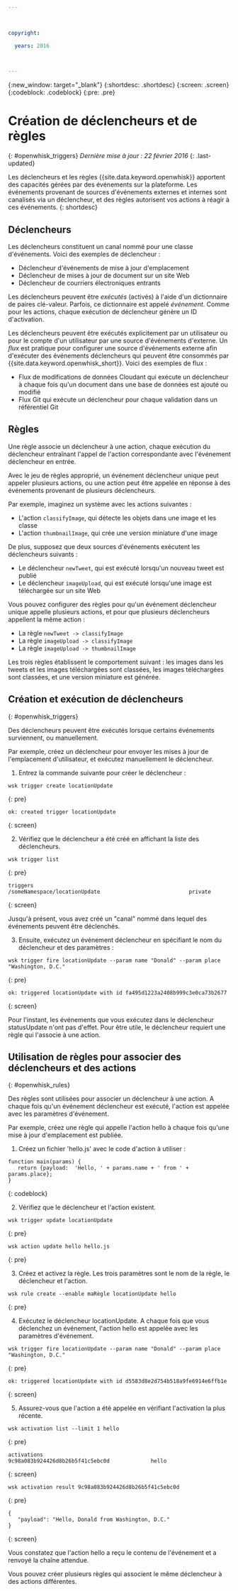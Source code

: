 ```yaml
---

 

copyright:

  years: 2016

 

---
```


{:new_window: target="_blank"}
{:shortdesc: .shortdesc}
{:screen: .screen}
{:codeblock: .codeblock}
{:pre: .pre}

# Création de déclencheurs et de règles
{: #openwhisk_triggers}
*Dernière mise à jour : 22 février 2016*
{: .last-updated}

Les déclencheurs et les règles {{site.data.keyword.openwhisk}} apportent des capacités gérées par des événements sur la
plateforme. Les événements provenant de sources d'événements externes et internes sont canalisés via un déclencheur, et des règles autorisent vos actions
à réagir à ces événements.
{: shortdesc}

## Déclencheurs

Les déclencheurs constituent un canal nommé pour une classe d'événements. Voici des exemples de déclencheur :
- Déclencheur d'événements de mise à jour d'emplacement
- Déclencheur de mises à jour de document sur un site Web
- Déclencheur de courriers électroniques entrants

Les déclencheurs peuvent être *exécutés* (activés) à l'aide d'un dictionnaire de paires clé-valeur. Parfois, ce dictionnaire est
appelé *événement*. Comme pour les actions, chaque exécution de déclencheur génère un ID d'activation.

Les déclencheurs peuvent être exécutés explicitement par un utilisateur ou pour le compte d'un utilisateur par une source d'événements d'externe.
Un
*flux* est pratique pour configurer une source d'événements externe afin d'exécuter des événements déclencheurs qui peuvent être consommés par {{site.data.keyword.openwhisk_short}}. Voici
des exemples de flux :
- Flux de modifications de données Cloudant qui exécute un déclencheur à chaque fois qu'un document dans une base de données est ajouté ou modifié
- Flux Git qui exécute un déclencheur pour chaque validation dans un référentiel Git

## Règles

Une règle associe un déclencheur à une action, chaque exécution du déclencheur entraînant l'appel de l'action correspondante avec l'événement
déclencheur en entrée.

Avec le jeu de règles approprié, un événement déclencheur unique peut appeler plusieurs actions, ou une action peut être appelée en réponse à des
événements provenant de plusieurs déclencheurs.

Par exemple, imaginez un système avec les actions suivantes :
- L'action `classifyImage`, qui détecte les objets dans une image et les classe
- L'action `thumbnailImage`, qui crée une version miniature d'une image

De plus, supposez que deux sources d'événements exécutent les déclencheurs suivants :
- Le déclencheur `newTweet`, qui est exécuté lorsqu'un nouveau tweet est publié
- Le déclencheur `imageUpload`, qui est exécuté lorsqu'une image est téléchargée sur un site Web

Vous pouvez configurer des règles pour qu'un événement déclencheur unique appelle plusieurs actions, et pour que plusieurs déclencheurs appellent
la même action :
- La règle `newTweet -> classifyImage`
- La règle `imageUpload -> classifyImage`
- La règle `imageUpload -> thumbnailImage`

Les trois règles établissent le comportement suivant : les images dans les tweets et les images téléchargées sont classées, les images téléchargées
sont classées, et une version miniature est générée. 

## Création et exécution de déclencheurs
{: #openwhisk_triggers}

Des déclencheurs peuvent être exécutés lorsque certains événements surviennent, ou manuellement.

Par exemple, créez un déclencheur pour envoyer les mises à jour de l'emplacement d'utilisateur, et exécutez manuellement le déclencheur.

1. Entrez la commande suivante pour créer le déclencheur :
 
  ```
  wsk trigger create locationUpdate
  ```
  {: pre}
 
  ```
  ok: created trigger locationUpdate
  ```
  {: screen}

2. Vérifiez que le déclencheur a été créé en affichant la liste des déclencheurs.

  ```
  wsk trigger list
  ```
  {: pre}
 
  ```
  triggers
  /someNamespace/locationUpdate                            private
  ```
  {: screen}

  Jusqu'à présent, vous avez créé un "canal" nommé dans lequel des événements peuvent être déclenchés.

3. Ensuite, exécutez un événement déclencheur en spécifiant le nom du déclencheur et des paramètres :

  ```
  wsk trigger fire locationUpdate --param name "Donald" --param place "Washington, D.C."
  ```
  {: pre}

  ```
  ok: triggered locationUpdate with id fa495d1223a2408b999c3e0ca73b2677
  ```
  {: screen}

   Pour l'instant, les événements que vous exécutez dans le déclencheur statusUpdate n'ont pas d'effet. Pour être utile, le déclencheur requiert une
règle qui l'associe à une action.


## Utilisation de règles pour associer des déclencheurs et des actions
{: #openwhisk_rules}

Des règles sont utilisées pour associer un déclencheur à une action. A chaque fois qu'un événement déclencheur est exécuté, l'action est appelée
avec les paramètres d'événement.

Par exemple, créez une règle qui appelle l'action hello à chaque fois qu'une mise à jour d'emplacement est publiée. 

1. Créez un fichier 'hello.js' avec le code d'action à utiliser :
  ```
  function main(params) {
     return {payload:  'Hello, ' + params.name + ' from ' + params.place};
  }
  ```
  {: codeblock}

2. Vérifiez que le déclencheur et l'action existent.
  ```
  wsk trigger update locationUpdate
  ```
  {: pre}
  
  ```
  wsk action update hello hello.js
  ```
  {: pre}

3. Créez et activez la règle. Les trois paramètres sont le nom de la règle, le déclencheur et l'action.
  ```
  wsk rule create --enable maRègle locationUpdate hello
  ```
  {: pre}

4. Exécutez le déclencheur locationUpdate. A chaque fois que vous déclenchez un événement, l'action hello est appelée avec les paramètres
d'événement.
  ```
  wsk trigger fire locationUpdate --param name "Donald" --param place "Washington, D.C."
  ```
  {: pre}
  
  ```
  ok: triggered locationUpdate with id d5583d8e2d754b518a9fe6914e6ffb1e
  ```
  {: screen}

5. Assurez-vous que l'action a été appelée en vérifiant l'activation la plus récente.
  ```
  wsk activation list --limit 1 hello
  ```
  {: pre}
  
  ```
  activations
  9c98a083b924426d8b26b5f41c5ebc0d             hello
  ```
  {: screen}
  
  ```
  wsk activation result 9c98a083b924426d8b26b5f41c5ebc0d
  ```
  {: pre}
  ```
  {
     "payload": "Hello, Donald from Washington, D.C."
  }
  ```
  {: screen}

  Vous constatez que l'action hello a reçu le contenu de l'événement et a renvoyé la chaîne attendue.

  Vous pouvez créer plusieurs règles qui associent le même déclencheur à des actions différentes.
